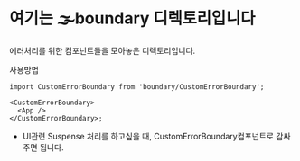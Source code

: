 # 여기는 🌫️boundary 디렉토리입니다

에러처리를 위한 컴포넌트들을 모아놓은 디렉토리입니다.

사용방법

```tsx
import CustomErrorBoundary from 'boundary/CustomErrorBoundary';

<CustomErrorBoundary>
  <App />
</CustomErrorBoundary>;
```

- UI관련 Suspense 처리를 하고싶을 때, CustomErrorBoundary컴포넌트로 감싸주면 됩니다.
